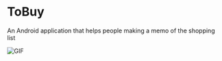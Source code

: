 # ToBuy
An Android application that helps people making a memo of the shopping list

![GIF](https://media.giphy.com/media/d7hJGp3jnNVcnVupWa/giphy.gif)

